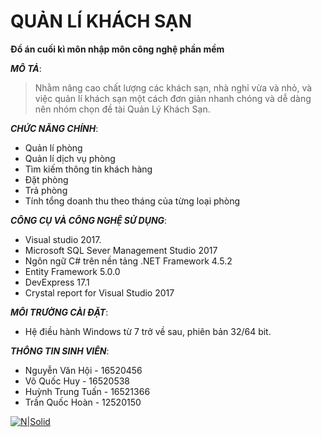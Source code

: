 # QUẢN LÍ KHÁCH SẠN

**Đồ án cuối kì môn nhập môn công nghệ phần mềm**

_**MÔ TẢ**_:
>Nhằm nâng cao chất lượng các khách sạn, nhà nghỉ vừa và nhỏ, và việc quản lí khách sạn một cách đơn giản nhanh chóng và dễ dàng nên nhóm chọn đề tài Quản Lý Khách Sạn.

_**CHỨC NĂNG CHÍNH**_: 
+ Quản lí phòng
+ Quản lí dịch vụ phòng
+ Tìm kiếm thông tin khách hàng
+ Đặt phòng
+ Trả phòng
+ Tính tổng doanh thu theo tháng của từng loại phòng

_**CÔNG CỤ VÀ CÔNG NGHỆ SỬ DỤNG**_: 
+ Visual studio 2017.
+ Microsoft SQL Sever Management Studio 2017
+ Ngôn ngữ C# trên nền tảng .NET Framework 4.5.2
+ Entity Framework 5.0.0
+ DevExpress 17.1
+ Crystal report for Visual Studio 2017

_**MÔI TRƯỜNG CÀI ĐẶT**_:
+ Hệ điều hành Windows từ 7 trở về sau, phiên bản 32/64 bit.

_**THÔNG TIN SINH VIÊN**_:
+ Nguyễn Văn Hội - 16520456 
+ Võ Quốc Huy - 16520538
+ Huỳnh Trung Tuấn - 16521366
+ Trần Quốc Hoàn - 12520150


[![N|Solid](https://i.imgur.com/co6SMdm.png)](https://www.uit.edu.vn/)
